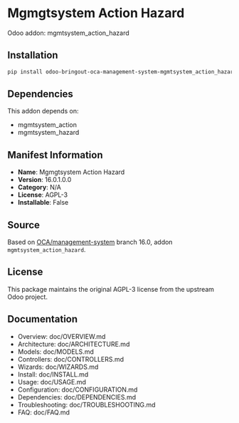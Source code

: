 # Mgmgtsystem Action Hazard

Odoo addon: mgmtsystem_action_hazard

## Installation

```bash
pip install odoo-bringout-oca-management-system-mgmtsystem_action_hazard
```

## Dependencies

This addon depends on:
- mgmtsystem_action
- mgmtsystem_hazard

## Manifest Information

- **Name**: Mgmgtsystem Action Hazard
- **Version**: 16.0.1.0.0
- **Category**: N/A
- **License**: AGPL-3
- **Installable**: False

## Source

Based on [OCA/management-system](https://github.com/OCA/management-system) branch 16.0, addon `mgmtsystem_action_hazard`.

## License

This package maintains the original AGPL-3 license from the upstream Odoo project.

## Documentation

- Overview: doc/OVERVIEW.md
- Architecture: doc/ARCHITECTURE.md
- Models: doc/MODELS.md
- Controllers: doc/CONTROLLERS.md
- Wizards: doc/WIZARDS.md
- Install: doc/INSTALL.md
- Usage: doc/USAGE.md
- Configuration: doc/CONFIGURATION.md
- Dependencies: doc/DEPENDENCIES.md
- Troubleshooting: doc/TROUBLESHOOTING.md
- FAQ: doc/FAQ.md
